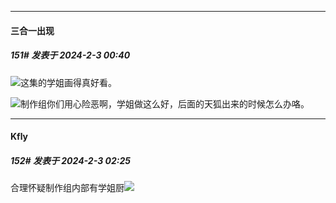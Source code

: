 
*****

####  三合一出现  
##### 151#       发表于 2024-2-3 00:40

<img src="https://static.saraba1st.com/image/smiley/face2017/046.png" referrerpolicy="no-referrer">这集的学姐画得真好看。

<img src="https://static.saraba1st.com/image/smiley/face2017/046.png" referrerpolicy="no-referrer">制作组你们用心险恶啊，学姐做这么好，后面的天狐出来的时候怎么办咯。


*****

####  Kfly  
##### 152#       发表于 2024-2-3 02:25

合理怀疑制作组内部有学姐厨<img src="https://static.saraba1st.com/image/smiley/face2017/053.png" referrerpolicy="no-referrer">

